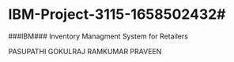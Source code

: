 # IBM-Project-3115-1658502432#
###IBM###
Inventory Managment System for Retailers

PASUPATHI GOKULRAJ RAMKUMAR PRAVEEN
